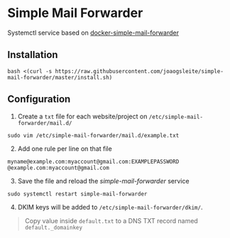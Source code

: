 # Simple Mail Forwarder

Systemctl service based on [docker-simple-mail-forwarder](https://github.com/huan/docker-simple-mail-forwarder)

## Installation

```
bash <(curl -s https://raw.githubusercontent.com/joaogsleite/simple-mail-forwarder/master/install.sh)
```


## Configuration

1. Create a `txt` file for each website/project on `/etc/simple-mail-forwarder/mail.d/`

```
sudo vim /etc/simple-mail-forwarder/mail.d/example.txt
```

2. Add one rule per line on that file

```
myname@example.com:myaccount@gmail.com:EXAMPLEPASSWORD
@example.com:myaccount@gmail.com
```

3. Save the file and reload the *simple-mail-forwarder* service

```
sudo systemctl restart simple-mail-forwarder
```

4. DKIM keys will be added to `/etc/simple-mail-forwarder/dkim/`.

> Copy value inside `default.txt` to a DNS TXT record named `default._domainkey`